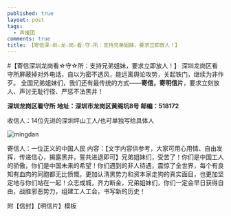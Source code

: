 ```yaml
---
published: true
layout: post
tags:
  - 声援团
comments: true
title: 【寄信深☆圳☆龙☆岗☆看☆守☆所：支持兄弟姐妹，要求立即放人！】
---
```


#【寄信深圳龙岗看☆守☆所：支持兄弟姐妹，要求立即放人！】
深圳龙岗区看守所屏蔽掉对外电话，自以为密不透风，能远离舆论攻势，关起铁门，继续为非作歹。
全国兄弟姐妹们，我们还有最传统的方式——**寄信，寄明信片**，要求立刻放人、声讨无耻行径、严惩不法黑井！

**深圳龙岗区看守所**
**地址：深圳市龙岗区黄阁坑8号		邮编：518172**

收信人：14位先进的深圳坪山工人/也可单独写给具体人

<img align="center" src="http://wx2.sinaimg.cn/mw690/0060lm7Tly1fu3ikhfkl9j30uo0ecgmg.jpg" alt="mingdan">

寄信人：一位正义的中国人民
内容：【文字内容供参考，大家可用心用情、自由发挥，传递信心，揭露黑井，誓共进退即可】兄弟姐妹们，受苦了！你们是中国工人的骄傲，你们是中国未来的希望！你们遇到的非人待遇，震惊了全世界，每个有良知有血肉的同胞都无比愤慨，更加认清黑势力和资本家走狗的真实面目，也更加坚定地与你们站在一起！众志成城，齐力断金，兄弟姐妹们，你们一定会早日获得自由，战胜邪恶势力，组建工人工会，书写新的历史！

附【信封】【明信片】模板
    
